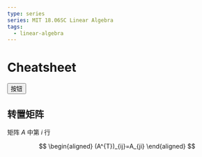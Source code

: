 ```yaml
---
type: series
series: MIT 18.06SC Linear Algebra
tags:
  - linear-algebra
---
```


# Cheatsheet

<button class="p-1 rounded text-white font-bold bg-blue-500">按钮</button>

## 转置矩阵
矩阵 $A$ 中第 $i$ 行

<!-- #region-->
$$
\begin{aligned}
(A^{T})_{ij}=A_{ji}
\end{aligned}
$$
<!-- #endregion -->